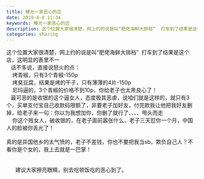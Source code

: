 ```yaml
---
title: 曝光一家恶心的店
date: 2019-4-8 11:34
keywords: 曝光一家恶心的店
description: 这个位置大家很清楚，网上约的说是叫“肥佬海鲜大排档”  打车到了结果是这个店，这明显的表里不一  话不多说，直接说怒火的点：  烤青椒，只有3个青椒-150p  烤臭豆腐，结果是烤的干子，只有薄薄的4片-150p  尼玛逼的，3个青椒的价格
categories: sharing
---
```

<td class="t_f" id="postmessage_3427050">

这个位置大家很清楚，网上约的说是叫“肥佬海鲜大排档”  打车到了结果是这个店，这明显的表里不一<br/>
   话不多说，直接说怒火的点：<br/>
    烤青椒，只有3个青椒-150p<br/>
    烤臭豆腐，结果是烤的干子，只有薄薄的4片-150p<br/>
    尼玛逼的，3个青椒的价格不到10p，你给老子也太黑良心了！<br/>
   最可恶的是收银的这个逼女人，态度极其恶虐，说咱们就是这样的，就只有3个，买单支付宝自己收款码限额了，非要老子加好友，付完款我让他把我好友删掉，给老子来一句：你以为我想加你，你删了就行了、、、、甩头而走<br/>
    你这个贱女人，破收银的，在老子面前嚣张什么，老子三天怼你一个月，中国人的脸被你丢光了！<br/>
<br/>
真的是异国他乡的太气愤的，老子不差钱，你也不要把我当sb，欺负自己人？不看你是个女的，我上去就是一巴掌！<br/>
<br/>
<br/>
      建议大家擦亮眼睛，别去吃顿饭吃的恶心到了。<br/>
<br/>
<br/>
</td>
